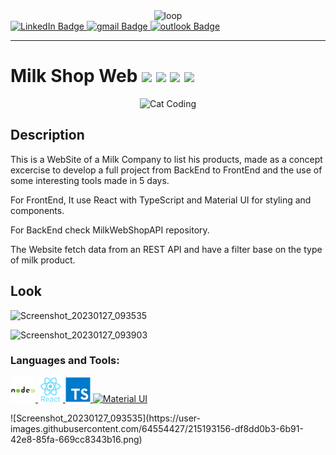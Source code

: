 <div id="header" align='center'>
   <image src="https://2.bp.blogspot.com/-doC7QrLG408/VReRDZc3xMI/AAAAAAAAAO4/ANGgmLcmqdw/s1600/tumblr_mfadnnbR2H1qevo4io1_500.gif" alt="loop">
</div>

<div id="badges">
  <a href="https://www.linkedin.com/in/maximiliano-barrientos-nunez-964b03a7/">
    <img src="https://img.shields.io/badge/LinkedIn-blue??style=plastic&logo=LinkedIn&logoColor=white" alt="LinkedIn Badge"/>
  </a>
  <a href="mailto: elbodysathba@gmail.com">
    <img src="https://img.shields.io/badge/Gmail-D14836?style=plastic&logo=gmail&logoColor=white" alt="gmail Badge"/>
  </a>
  <a href="mailto: maximilianobarrientos@msn.com">
    <img src="https://img.shields.io/badge/Microsoft_Outlook-0078D4?style=plastic&logo=microsoft-outlook&logoColor=white" alt="outlook Badge"/>
  </a>  
</div>

---
   
# Milk Shop Web     ![](https://img.shields.io/github/last-commit/mabanu/tinyblog?style=plastic)  ![](https://img.shields.io/github/license/mabanu/tinyblog?style=plastic) ![](https://img.shields.io/github/languages/count/mabanu/tinyblog?style=plastic)  ![](https://img.shields.io/github/languages/top/mabanu/tinyblog?style=plastic)

<div id="header" align='center'>
   <image src="https://media.giphy.com/media/fwbZnTftCXVocKzfxR/giphy.gif" alt="Cat Coding">
</div>
   
   ## Description
   
   This is a WebSite of a Milk Company to list his products, made as a concept excercise to develop a full project from BackEnd to FrontEnd and the use of some interesting tools made in 5 days.
   
   For FrontEnd, It use React with TypeScript and Material UI for styling and components.
   
   For BackEnd check MilkWebShopAPI repository.
   
   The Website fetch data from an REST API and have a filter base on the type of milk product.
   
   ## Look
   
   ![Screenshot_20230127_093535](https://user-images.githubusercontent.com/64554427/215193295-dedfc220-e8a8-4b2d-a8fb-27c8b7632dbe.png)

![Screenshot_20230127_093903](https://user-images.githubusercontent.com/64554427/215193375-113fae15-9f59-412a-9634-7457ebdfc2f5.png)
   
   
   <h3 align="left">Languages and Tools:</h3>
<p align="left"> <a href="https://nodejs.org" target="_blank" rel="noreferrer"> <img src="https://raw.githubusercontent.com/devicons/devicon/master/icons/nodejs/nodejs-original-wordmark.svg" alt="nodejs" width="40" height="40"/> </a> <a href="https://reactjs.org/" target="_blank" rel="noreferrer"> <img src="https://raw.githubusercontent.com/devicons/devicon/master/icons/react/react-original-wordmark.svg" alt="react" width="40" height="40"/> </a> <a href="https://www.typescriptlang.org/" target="_blank" rel="noreferrer"> <img src="https://raw.githubusercontent.com/devicons/devicon/master/icons/typescript/typescript-original.svg" alt="typescript" width="40" height="40"/> <img src="https://bitsrc.imgix.net/3b69976526d31a20a1fd238f5a32a704cf437dd6.png" alt="Material UI" width="40" height="40"/> </a> </p>![Screenshot_20230127_093535](https://user-images.githubusercontent.com/64554427/215193156-df8dd0b3-6b91-42e8-85fa-669cc8343b16.png)
